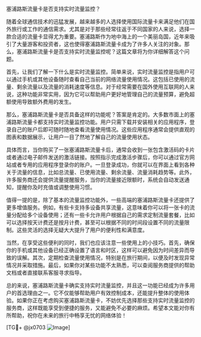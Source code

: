 塞浦路斯流量卡是否支持实时流量监控？

随着全球通信技术的迅猛发展，越来越多的人选择使用国际流量卡来满足他们在国外旅行或工作的通信需求。尤其是对于那些经常往返于不同国家的人来说，选择一款合适的流量卡显得尤为重要。塞浦路斯作为地中海上的一个美丽岛国，近年来吸引了大量游客和投资者，这也使得塞浦路斯流量卡成为了许多人关注的对象。那么，塞浦路斯流量卡是否支持实时流量监控呢？这篇文章将为你详细解答这个问题。

首先，让我们了解一下什么是实时流量监控。简单来说，实时流量监控是指用户可以通过手机或其他设备随时查看自己当前的网络流量使用情况。这包括已使用的流量、剩余流量以及流量的消耗速度等信息。对于经常需要在国外使用互联网的人来说，这种功能非常实用，因为它可以帮助用户更好地管理自己的流量预算，避免超额使用导致额外费用的发生。

那么，塞浦路斯流量卡是否具备这样的功能呢？答案是肯定的。大多数市面上的塞浦路斯流量卡都支持实时流量监控功能。用户只需下载并安装相关的应用程序，登录自己的账户后即可随时随地查看流量使用情况。这些应用程序通常会提供直观的图表和数据展示，让用户一目了然地了解自己的流量使用状态。

具体而言，当你购买了一张塞浦路斯流量卡后，通常会收到一张包含激活码的卡片或者通过电子邮件发送的激活链接。按照指示完成激活步骤后，你可以通过官方网站或者专用的应用程序登录你的账户。一旦登录成功，你就可以在界面上看到各种关于流量的信息，比如总流量、已使用流量、剩余流量、流量消耗趋势等。此外，许多服务商还会提供流量提醒服务，当你的流量接近限额时，系统会自动发送通知，提醒你及时充值或调整使用习惯。

值得一提的是，除了基本的流量监控功能外，一些高端的塞浦路斯流量卡还提供了更多增值服务。例如，有些卡支持多设备共享流量，这意味着你可以将一张卡的流量分配给多个设备使用；还有一些卡允许用户根据自己的需求定制流量套餐，比如可以选择按天计费还是按月计费，甚至可以根据不同的时间段设置不同的流量限制。这些灵活的选择无疑大大提升了用户的便利性和满意度。

当然，在享受这些便利的同时，我们也应该注意一些使用上的小技巧。首先，确保你的手机或其他设备已经正确设置了语言和时区，这样可以避免因为时间差异而导致的误解。其次，定期检查流量使用情况，特别是在旅行期间，以便及时发现异常情况并采取措施。最后，如果你对某些功能不太熟悉，可以查阅服务商提供的帮助文档或者直接联系客服寻求指导。

总的来说，塞浦路斯流量卡确实支持实时流量监控，并且这一功能已经成为许多用户的首选理由之一。它不仅能够帮助用户有效控制成本，还能提升整体的使用体验。如果你正在考虑购买塞浦路斯流量卡，不妨优先选择那些支持实时流量监控的服务商，这样既能享受到便捷的服务，又能避免不必要的麻烦。希望本文能对你有所帮助，祝你在未来的旅行中畅享无忧的网络体验！

[TG💪+ @jx0703 ![Image](https://github.com/user-attachments/assets/dbca1d08-cadb-493c-b0ec-ad6f7a83f270)]